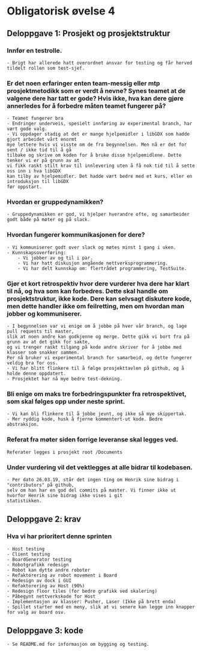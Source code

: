 
# Obligatorisk øvelse 4

## Deloppgave 1: Prosjekt og prosjektstruktur

### Innfør en testrolle.
	- Brigt har allerede hatt overordnet ansvar for testing og får herved tildelt rollen som test-sjef.
	
### Er det noen erfaringer enten team-messig eller mtp prosjektmetodikk som er verdt å nevne? Synes teamet at de valgene dere har tatt er gode? Hvis ikke, hva kan dere gjøre annerledes for å forbedre måten teamet fungerer på?
    - Teamet fungerer bra
	- Endringer underveis, spesielt innføring av experimental branch, har vært gode valg.
	- Vi oppdager stadig at det er mange hjelpemidler i libGDX som hadde gjort arbeidet vårt enormt 
	mye lettere hvis vi visste om de fra begynnelsen. Men nå er det for sent / ikke tid til å gå 
	tilbake og skrive om koden for å bruke disse hjelpemidlene. Dette tenker vi er på grunn av at 
	vi fikk raskt stilt krav til innlevering uten å få nok tid til å sette oss inn i hva libGDX 
	kan tilby av hjelpemidler. Det hadde vært bedre med et kurs, eller en introduksjon til libGDX 
	før oppstart. 
	
### Hvordan er gruppedynamikken?
    - Gruppedynamikken er god, vi hjelper hverandre ofte, og samarbeider godt både på møter og på slack.

### Hvordan fungerer kommunikasjonen for dere?
    - Vi kommuniserer godt over slack og møtes minst 1 gang i uken.
	- Kunnskapsoverføring: 
		- Vi jobber av og til i par.
		- Vi har hatt diskusjon angående nettverksprogrammering.
		- Vi har delt kunnskap om: flertrådet programmering, TestSuite.

### Gjør et kort retrospektiv hvor dere vurderer hva dere har klart til nå, og hva som kan forbedres. Dette skal handle om prosjektstruktur, ikke kode. Dere kan selvsagt diskutere kode, men dette handler ikke om feilretting, men om hvordan man jobber og kommuniserer.
    - I begynnelsen var vi enige om å jobbe på hver vår branch, og lage pull requests til master, 
	slik at noen andre kan godkjenne og merge. Dette gikk vi bort fra på grunn av at det gikk for sakte, 
	og vi trenger raskt tilgang på kode andre skriver for å jobbe med klasser som snakker sammen. 
	Per nå bruker vi experimental branch for samarbeid, og dette fungerer veldig bra for oss.
	- Vi har blitt flinkere til å følge prosjekttavlen på github, og å holde denne oppdatert.
	- Prosjektet har nå mye bedre test-dekning.
	
### Bli enige om maks tre forbedringspunkter fra retrospektivet, som skal følges opp under neste sprint.
	- Vi kan bli flinkere til å jobbe jevnt, og ikke så mye skippertak.
	- Mer ryddig kode, husk å fjerne kommentert-ut kode. Bedre abstraksjon.
	
### Referat fra møter siden forrige leveranse skal legges ved.
	Referater legges i prosjekt root /Documents

### Under vurdering vil det vektlegges at alle bidrar til kodebasen. 
	- Per dato 26.03.19, står det ingen ting om Henrik sine bidrag i "contributors" på github, 
	selv om han har en god del commits på master. Vi finner ikke ut hvorfor Henrik sine bidrag ikke vises i git 
	statistikken.


## Deloppgave 2: krav
  
### Hva vi har prioritert denne sprinten
	- Host testing
	- Client testing
	- BoardGenerator testing
	- Robotgrafikk redesign
	- Robot kan dytte andre roboter
	- Refaktorering av robot movement i Board
	- Redesign av dock i GUI
	- Refaktorering av Host (90%)
	- Redesign floor tiles (for bedre grafikk ved skalering)
	- Påbegynt nettverkskode for Host
	- Implementasjon av klasser: Pusher, Laser (Ikke på brett enda)
	- Spillet starter med en meny, slik at vi senere kan legge inn knapper for valg av board osv.

## Deloppgave 3: kode
	- Se README.md for informasjon om bygging og testing.
